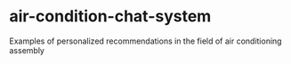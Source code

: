 # air-condition-chat-system
Examples of personalized recommendations in the field of air conditioning assembly
